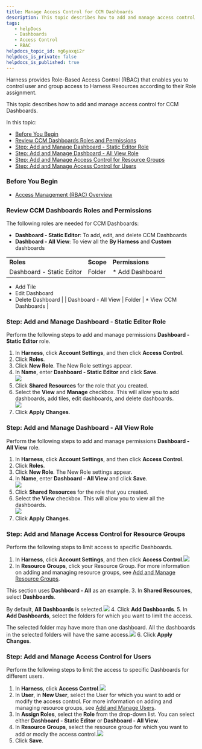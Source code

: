 ```yaml
---
title: Manage Access Control for CCM Dashboards
description: This topic describes how to add and manage access control for CCM Dashboards.
tags: 
   - helpDocs
   - Dashboards
   - Access Control
   - RBAC 
helpdocs_topic_id: ng6yaxqi2r
helpdocs_is_private: false
helpdocs_is_published: true
---
```


Harness provides Role-Based Access Control (RBAC) that enables you to control user and group access to Harness Resources according to their Role assignment.

This topic describes how to add and manage access control for CCM Dashboards.

In this topic:

* [Before You Begin](manage-access-control-for-ccm-dashboards.md)
* [Review CCM Dashboards Roles and Permissions](manage-access-control-for-ccm-dashboards.md)
* [Step: Add and Manage Dashboard - Static Editor Role](manage-access-control-for-ccm-dashboards.md)
* [Step: Add and Manage Dashboard - All View Role](manage-access-control-for-ccm-dashboards.md)
* [Step: Add and Manage Access Control for Resource Groups](manage-access-control-for-ccm-dashboards.md)
* [Step: Add and Manage Access Control for Users](manage-access-control-for-ccm-dashboards.md)

### Before You Begin

* [Access Management (RBAC) Overview](https://ngdocs.harness.io/article/vz5cq0nfg2-rbac-in-harness)

### Review CCM Dashboards Roles and Permissions

The following roles are needed for CCM Dashboards: 

* **Dashboard - Static Editor**: To add, edit, and delete CCM Dashboards
* **Dashboard - All View**: To view all the **By Harness** and **Custom** dashboards



|  |  |  |
| --- | --- | --- |
| **Roles** | **Scope** | **Permissions** |
| Dashboard - Static Editor | Folder | * Add Dashboard
* Add Tile
* Edit Dashboard
* Delete Dashboard
 |
| Dashboard - All View | Folder | * View CCM Dashboards
 |

### Step: Add and Manage Dashboard - Static Editor Role

Perform the following steps to add and manage permissions **Dashboard - Static Editor** role.

1. In **Harness**, click **Account Settings**, and then click **Access Control**.
2. Click **Roles**.
3. Click **New Role**. The New Role settings appear.
4. In **Name**, enter **Dashboard - Static Editor** and click **Save**.  
![](https://files.helpdocs.io/i5nl071jo5/articles/ng6yaxqi2r/1629906863193/screenshot-2021-08-25-at-9-24-07-pm.png)
5. Click **Shared Resources** for the role that you created.
6. Select the **View** and **Manage** checkbox. This will allow you to add dashboards, add tiles, edit dashboards, and delete dashboards.  
![](https://files.helpdocs.io/i5nl071jo5/articles/ng6yaxqi2r/1629907311437/screenshot-2021-08-25-at-9-31-14-pm.png)
7. Click **Apply Changes**.

### Step: Add and Manage Dashboard - All View Role

Perform the following steps to add and manage permissions **Dashboard - All View** role.

1. In **Harness**, click **Account Settings**, and then click **Access Control**.
2. Click **Roles**.
3. Click **New Role**. The New Role settings appear.
4. In **Name**, enter **Dashboard - All View** and click **Save**.  
![](https://files.helpdocs.io/i5nl071jo5/articles/ng6yaxqi2r/1629907446670/screenshot-2021-08-25-at-9-33-42-pm.png)
5. Click **Shared Resources** for the role that you created.
6. Select the **View** checkbox. This will allow you to view all the dashboards.  
![](https://files.helpdocs.io/i5nl071jo5/articles/ng6yaxqi2r/1629907508930/screenshot-2021-08-25-at-9-34-54-pm.png)
7. Click **Apply Changes**.

### Step: Add and Manage Access Control for Resource Groups

Perform the following steps to limit access to specific Dashboards.

1. In **Harness**, click **Account Settings**, and then click **Access Control**.![](https://files.helpdocs.io/i5nl071jo5/articles/ng6yaxqi2r/1626373534560/screenshot-2021-07-15-at-11-55-08-pm.png)
2. In **Resource Groups**, click your Resource Group. For more information on adding and managing resource groups, see [Add and Manage Resource Groups](https://ngdocs.harness.io/article/yp4xj36xro-add-resource-groups).  
  
This section uses **Dashboard - All** as an example.
3. In **Shared Resources**, select **Dashboards**.  
  
By default, **All Dashboards** is selected.![](https://files.helpdocs.io/i5nl071jo5/articles/ng6yaxqi2r/1626759172270/screenshot-2021-07-20-at-10-53-46-am.png)
4. Click **Add Dashboards**.
5. In **Add Dashboards**, select the folders for which you want to limit the access.  
  
The selected folder may have more than one dashboard. All the dashboards in the selected folders will have the same access.![](https://files.helpdocs.io/i5nl071jo5/articles/ng6yaxqi2r/1626759377508/screenshot-2021-07-20-at-11-04-02-am.png)
6. Click **Apply Changes**.

### Step: Add and Manage Access Control for Users

Perform the following steps to limit the access to specific Dashboards for different users.

1. In **Harness**, click **Access Control**.![](https://files.helpdocs.io/i5nl071jo5/articles/ng6yaxqi2r/1626373534560/screenshot-2021-07-15-at-11-55-08-pm.png)
2. In **User**, in **New User**, select the User for which you want to add or modify the access control. For more information on adding and managing resource groups, see [Add and Manage Users](https://ngdocs.harness.io/article/hyoe7qcaz6-add-users).
3. In **Assign Roles**, select the **Role** from the drop-down list. You can select either **Dashboard - Static Editor** or **Dashboard - All View**.
4. In **Resource Groups**, select the resource group for which you want to add or modiy the access control.![](https://files.helpdocs.io/i5nl071jo5/articles/ng6yaxqi2r/1626771149381/screenshot-2021-07-20-at-2-22-02-pm.png)
5. Click **Save**.

